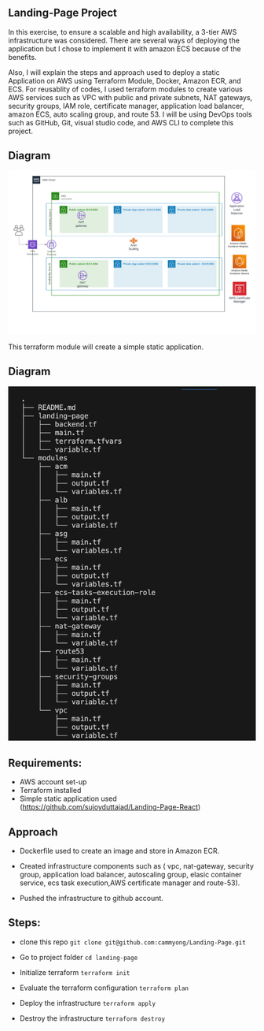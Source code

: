 ## Landing-Page Project
In this exercise, to ensure a scalable and high availability, a 3-tier AWS infrastructure was considered. There are several ways of deploying the application but I chose to implement it with amazon ECS because of the benefits.

Also, I will explain the steps and approach used to deploy a static Application on AWS using Terraform Module, Docker, Amazon ECR, and ECS. For reusablity of codes, I used terraform modules to create various AWS services such as VPC with public and private subnets, NAT gateways, security groups, IAM role, certificate manager, application load balancer, amazon ECS, auto scaling group, and route 53. I will be using DevOps tools such as GitHub, Git, visual studio code, and AWS CLI to complete this project. 

## Diagram
![3-Tier Architecture](<Cloud Architecture.png>)

This terraform module will create a simple static application.
## Diagram
![Terraform module](<Terraform module.png>)


## Requirements:
- AWS account set-up
- Terraform installed
- Simple static application used (https://github.com/sujoyduttajad/Landing-Page-React)


## Approach

- Dockerfile used to create an image and store in Amazon ECR.

- Created infrastructure components such as ( vpc, nat-gateway, security group, application load balancer, autoscaling group, elasic container service, ecs task execution,AWS certificate manager and route-53).

- Pushed the infrastructure to github account.

## Steps:

- clone this repo
    `git clone git@github.com:cammyong/Landing-Page.git`

- Go to project folder
    `cd landing-page`

- Initialize terraform
    `terraform init`

- Evaluate the terraform configuration
    `terraform plan`

- Deploy the infrastructure
`terraform apply`

- Destroy the infrastructure
`terraform destroy`
